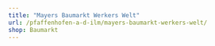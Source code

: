 ```yaml
---
title: "Mayers Baumarkt Werkers Welt"
url: /pfaffenhofen-a-d-ilm/mayers-baumarkt-werkers-welt/
shop: Baumarkt
---
```

